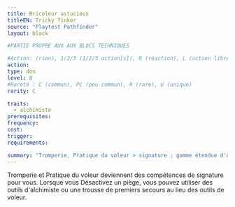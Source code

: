 ```yaml
---
title: Bricoleur astucieux
titleEN: Tricky Tinker
source: "Playtest Pathfinder"
layout: block

#PARTIE PROPRE AUX AUX BLOCS TECHNIQUES

#Action: (rien), 1/2/3 (1/2/3 action[s]), R (réaction), L (action libre)
action: 
type: don
level: 8
#Rareté : C (commun), PC (peu commun), R (rare), U (unique)
rarity: C

traits:
  - alchimiste
prerequisites:
frequency: 
cost:
trigger: 
requirements:

summary: "Tromperie, Pratique du voleur > signature ; gamme étendue d'outils"
---
```


Tromperie et Pratique du voleur deviennent des compétences de signature pour vous. Lorsque vous Désactivez un piège, vous pouvez utiliser des outils d'alchimiste ou une trousse de premiers secours au lieu des outils de voleur.